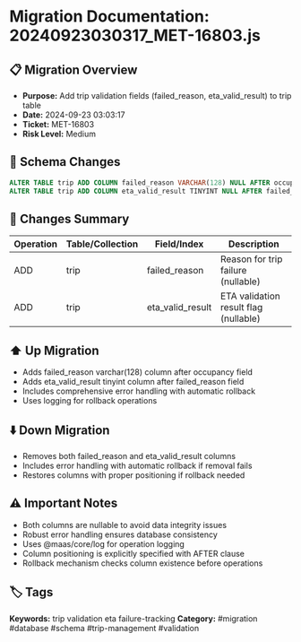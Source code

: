 # Migration Documentation: 20240923030317_MET-16803.js

## 📋 Migration Overview
- **Purpose:** Add trip validation fields (failed_reason, eta_valid_result) to trip table
- **Date:** 2024-09-23 03:03:17
- **Ticket:** MET-16803
- **Risk Level:** Medium

## 🔧 Schema Changes
```sql
ALTER TABLE trip ADD COLUMN failed_reason VARCHAR(128) NULL AFTER occupancy;
ALTER TABLE trip ADD COLUMN eta_valid_result TINYINT NULL AFTER failed_reason;
```

## 📝 Changes Summary
| Operation | Table/Collection | Field/Index | Description |
|-----------|-----------------|-------------|-------------|
| ADD | trip | failed_reason | Reason for trip failure (nullable) |
| ADD | trip | eta_valid_result | ETA validation result flag (nullable) |

## ⬆️ Up Migration
- Adds failed_reason varchar(128) column after occupancy field
- Adds eta_valid_result tinyint column after failed_reason field
- Includes comprehensive error handling with automatic rollback
- Uses logging for rollback operations

## ⬇️ Down Migration
- Removes both failed_reason and eta_valid_result columns
- Includes error handling with automatic rollback if removal fails
- Restores columns with proper positioning if rollback needed

## ⚠️ Important Notes
- Both columns are nullable to avoid data integrity issues
- Robust error handling ensures database consistency
- Uses @maas/core/log for operation logging
- Column positioning is explicitly specified with AFTER clause
- Rollback mechanism checks column existence before operations

## 🏷️ Tags
**Keywords:** trip validation eta failure-tracking
**Category:** #migration #database #schema #trip-management #validation
